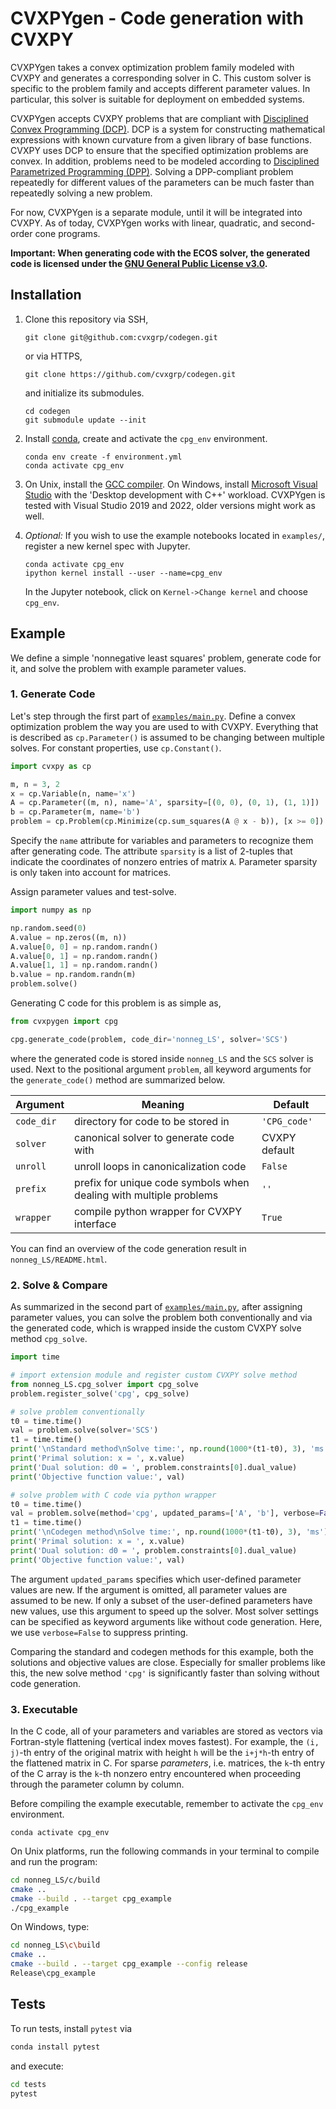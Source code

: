 
# CVXPYgen - Code generation with CVXPY

CVXPYgen takes a convex optimization problem family modeled with CVXPY and generates a corresponding solver in C.
This custom solver is specific to the problem family and accepts different parameter values.
In particular, this solver is suitable for deployment on embedded systems.

CVXPYgen accepts CVXPY problems that are compliant with [Disciplined Convex Programming (DCP)](https://www.cvxpy.org/tutorial/dcp/index.html).
DCP is a system for constructing mathematical expressions with known curvature from a given library of base functions. 
CVXPY uses DCP to ensure that the specified optimization problems are convex.
In addition, problems need to be modeled according to [Disciplined Parametrized Programming (DPP)](https://www.cvxpy.org/tutorial/advanced/index.html#disciplined-parametrized-programming).
Solving a DPP-compliant problem repeatedly for different values of the parameters can be much faster than repeatedly solving a new problem.

For now, CVXPYgen is a separate module, until it will be integrated into CVXPY.
As of today, CVXPYgen works with linear, quadratic, and second-order cone programs.

**Important: When generating code with the ECOS solver, the generated code is licensed 
under the [GNU General Public License v3.0](https://github.com/embotech/ecos/blob/develop/COPYING).**

## Installation

1. Clone this repository via SSH,
    ```
    git clone git@github.com:cvxgrp/codegen.git
    ```
   or via HTTPS,
    ```
    git clone https://github.com/cvxgrp/codegen.git
    ```
   and initialize its submodules.
    ```
    cd codegen
    git submodule update --init
    ```


2. Install [conda](https://docs.conda.io/en/latest/), create and activate the ``cpg_env`` environment.
    ```
    conda env create -f environment.yml
    conda activate cpg_env
    ```
   

3. On Unix, install the [GCC compiler](https://gcc.gnu.org).
   On Windows, install [Microsoft Visual Studio](https://visualstudio.microsoft.com/downloads/) with the 'Desktop development with C++' workload.
   CVXPYgen is tested with Visual Studio 2019 and 2022, older versions might work as well.
   

4. *Optional:* If you wish to use the example notebooks located in ``examples/``, register a new kernel spec with Jupyter.
    ```
   conda activate cpg_env
   ipython kernel install --user --name=cpg_env
   ```
   In the Jupyter notebook, click on ``Kernel->Change kernel`` and choose ``cpg_env``.
    
## Example

We define a simple 'nonnegative least squares' problem, generate code for it, and solve the problem with example parameter values.

### 1. Generate Code

Let's step through the first part of [``examples/main.py``](https://github.com/cvxgrp/cvxpygen/blob/master/examples/main.py).
Define a convex optimization problem the way you are used to with CVXPY.
Everything that is described as ``cp.Parameter()`` is assumed to be changing between multiple solves.
For constant properties, use ``cp.Constant()``.

```python
import cvxpy as cp

m, n = 3, 2
x = cp.Variable(n, name='x')
A = cp.Parameter((m, n), name='A', sparsity=[(0, 0), (0, 1), (1, 1)])
b = cp.Parameter(m, name='b')
problem = cp.Problem(cp.Minimize(cp.sum_squares(A @ x - b)), [x >= 0])
```

Specify the `name` attribute for variables and parameters to recognize them after generating code.
The attribute `sparsity` is a list of 2-tuples that indicate the coordinates of nonzero entries of matrix `A`.
Parameter sparsity is only taken into account for matrices.

Assign parameter values and test-solve.

```python
import numpy as np

np.random.seed(0)
A.value = np.zeros((m, n))
A.value[0, 0] = np.random.randn()
A.value[0, 1] = np.random.randn()
A.value[1, 1] = np.random.randn()
b.value = np.random.randn(m)
problem.solve()
```

Generating C code for this problem is as simple as,

```python
from cvxpygen import cpg

cpg.generate_code(problem, code_dir='nonneg_LS', solver='SCS')
```

where the generated code is stored inside `nonneg_LS` and the `SCS` solver is used. 
Next to the positional argument `problem`, all keyword arguments for the `generate_code()` method are summarized below.

| Argument         | Meaning       | Default       |
| -------------    | ------------- | ------------- |
| `code_dir`       | directory for code to be stored in                                 | `'CPG_code'` |
| `solver`         | canonical solver to generate code with                             | CVXPY default |
| `unroll`         | unroll loops in canonicalization code                              | `False` |
| `prefix`         | prefix for unique code symbols when dealing with multiple problems | `''`
| `wrapper`        | compile python wrapper for CVXPY interface                         | `True` |

You can find an overview of the code generation result in `nonneg_LS/README.html`.

### 2. Solve & Compare

As summarized in the second part of [``examples/main.py``](https://github.com/cvxgrp/cvxpygen/blob/master/examples/main.py), after assigning parameter values, you can solve the problem both conventionally and via the generated code, which is wrapped inside the custom CVXPY solve method ``cpg_solve``.

```python
import time

# import extension module and register custom CVXPY solve method
from nonneg_LS.cpg_solver import cpg_solve
problem.register_solve('cpg', cpg_solve)

# solve problem conventionally
t0 = time.time()
val = problem.solve(solver='SCS')
t1 = time.time()
print('\nStandard method\nSolve time:', np.round(1000*(t1-t0), 3), 'ms')
print('Primal solution: x = ', x.value)
print('Dual solution: d0 = ', problem.constraints[0].dual_value)
print('Objective function value:', val)

# solve problem with C code via python wrapper
t0 = time.time()
val = problem.solve(method='cpg', updated_params=['A', 'b'], verbose=False)
t1 = time.time()
print('\nCodegen method\nSolve time:', np.round(1000*(t1-t0), 3), 'ms')
print('Primal solution: x = ', x.value)
print('Dual solution: d0 = ', problem.constraints[0].dual_value)
print('Objective function value:', val)
```

The argument `updated_params` specifies which user-defined parameter values are new.
If the argument is omitted, all parameter values are assumed to be new.
If only a subset of the user-defined parameters have new values, use this argument to speed up the solver.
Most solver settings can be specified as keyword arguments like without code generation. 
Here, we use `verbose=False` to suppress printing.

Comparing the standard and codegen methods for this example, both the solutions and objective values are close.
Especially for smaller problems like this, the new solve method ``'cpg'`` is significantly faster than solving without code generation.

### 3. Executable

In the C code, all of your parameters and variables are stored as vectors via Fortran-style flattening (vertical index moves fastest).
For example, the `(i, j)`-th entry of the original matrix with height `h` will be the `i+j*h`-th entry of the flattened matrix in C.
For sparse *parameters*, i.e. matrices, the `k`-th entry of the C array is the `k`-th nonzero entry encountered when proceeding
through the parameter column by column.

Before compiling the example executable, remember to activate the `cpg_env` environment.

```
conda activate cpg_env
```

On Unix platforms, run the following commands in your terminal to compile and run the program:

```bash
cd nonneg_LS/c/build
cmake ..
cmake --build . --target cpg_example
./cpg_example
```

On Windows, type:

```bash
cd nonneg_LS\c\build
cmake ..
cmake --build . --target cpg_example --config release
Release\cpg_example
```

## Tests

To run tests, install ``pytest`` via

```bash
conda install pytest
```

and execute:

```bash
cd tests
pytest
```
